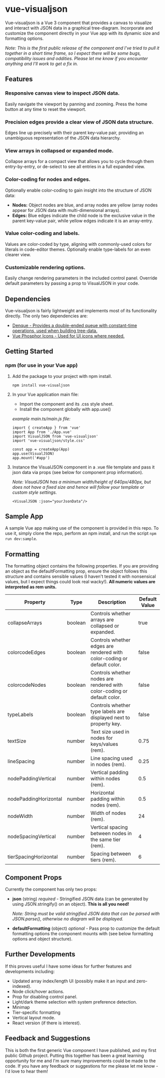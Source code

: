 # vue-visualjson

Vue-visualjson is a Vue 3 component that provides a canvas to visualize and interact with JSON data in a graphical tree-diagram. Incorporate and customize the component directly in your Vue app with its dynamic size and formatting options.

_Note: This is the first public release of the component and I've tried to pull it together in a short time frame, so I expect there will be some bugs, compatibility issues and oddities. Please let me know if you encounter anything and I'll work to get a fix in._

## Features

### Responsive canvas view to inspect JSON data.

Easily navigate the viewport by panning and zooming. Press the home button at any time to reset the viewport.

### Precision edges provide a clear view of JSON data structure.

Edges line up precisely with their parent key-value pair, providing an unambiguous representation of the JSON data hierarchy.

### View arrays in collapsed or expanded mode.

Collapse arrays for a compact view that allows you to cycle through them entry-by-entry, or de-select to see all entries in a full expanded view.

### Color-coding for nodes and edges.

Optionally enable color-coding to gain insight into the structure of JSON data:

- **Nodes:** Object nodes are blue, and array nodes are yellow (array nodes appear for JSON data with multi-dimensional arrays).
- **Edges:** Blue edges indicate the child node is the exclusive value in the parent key-value pair, while yellow edges indicate it is an array-entry.

### Value color-coding and labels.

Values are color-coded by type, aligning with commonly-used colors for literals in code-editor themes. Optionally enable type-labels for an even clearer view.

### Customizable rendering options.

Easily change rendering parameters in the included control panel. Override default parameters by passing a prop to VisualJSON in your code.

## Dependencies

Vue-visualjson is fairly lightweight and implements most of its functionality directly. The only two dependencies are:

- [Denque - Provides a double-ended queue with constant-time operations, used when building tree-data.](https://github.com/invertase/denque)
- [Vue Phosphor Icons - Used for UI icons where needed.](https://github.com/phosphor-icons/vue)

## Getting Started

### npm (for use in your Vue app)

1. Add the package to your project with npm install.

   ```
   npm install vue-visualjson
   ```

2. In your Vue application main file:

   - Import the component and its .css style sheet.
   - Install the component globally with app.use()

   _example main.ts/main.js file:_

   ```
   import { createApp } from 'vue'
   import App from './App.vue'
   import VisualJSON from 'vue-visualjson'
   import 'vue-visualjson/style.css'

   const app = createApp(App)
   app.use(VisualJSON)
   app.mount('#app')
   ```

3. Instance the VisualJSON component in a .vue file template and pass it json data via props (see below for component prop information).

   _Note: VisualJSON has a minimum width/height of 640px/480px, but does not have a fixed size and hence will follow your template or custom style settings._

   ```
   <VisualJSON :json="yourJsonData"/>
   ```

## Sample App

A sample Vue app making use of the component is provided in this repo. To use it, simply clone the repo, perform an npm install, and run the script `npm run dev:sample`.

## Formatting

The formatting object contains the following properties. If you are providing an object as the defaultFormatting prop, ensure the object follows this structure and contains sensible values (I haven't tested it with nonsensical values, but I expect things could look real wacky!). **All numeric values are interpreted as rem units.**

| Property              | Type    | Description                                                             | Default Value |
| --------------------- | ------- | ----------------------------------------------------------------------- | ------------- |
| collapseArrays        | boolean | Controls whether arrays are collapsed or expanded.                      | true          |
| colorcodeEdges        | boolean | Controls whether edges are rendered with color-coding or default color. | false         |
| colorcodeNodes        | boolean | Controls whether nodes are rendered with color-coding or default color. | false         |
| typeLabels            | boolean | Controls whether type labels are displayed next to property key.        | false         |
| textSize              | number  | Text size used in nodes for keys/values (rem).                          | 0.75          |
| lineSpacing           | number  | Line spacing used in nodes (rem).                                       | 0.25          |
| nodePaddingVertical   | number  | Vertical padding within nodes (rem).                                    | 0.5           |
| nodePaddingHorizontal | number  | Horizontal padding within nodes (rem).                                  | 0.5           |
| nodeWidth             | number  | Width of nodes (rem).                                                   | 24            |
| nodeSpacingVertical   | number  | Vertical spacing between nodes in the same tier (rem).                  | 4             |
| tierSpacingHorizontal | number  | Spacing between tiers (rem).                                            | 6             |

## Component Props

Currently the component has only two props:

- **json** (string) _required_ - Stringified JSON data (can be generated by using JSON.stringify() on an object). **This is all you need!**

  _Note: String must be valid stringified JSON data that can be parsed with JSON.parse(), otherwise no diagram will be displayed._

- **defaultFormatting** (object) _optional_ - Pass prop to customize the default formatting options the component mounts with (see below formatting options and object structure).

## Further Developments

If this proves useful I have some ideas for further features and developments including:

- Updated array index/length UI (possibly make it an input and zero-indexed).
- Node click/hover actions.
- Prop for disabling control panel.
- Light/dark theme selection with system preference detection.
- Minimap
- Tier-specific formatting
- Vertical layout mode.
- React version (if there is interest).

## Feedback and Suggestions

This is both the first generic Vue component I have published, and my first public Github project. Putting this together has been a great learning opportunity for me and I'm sure many improvements could be made to the code. If you have any feedback or suggestions for me please let me know - I'd love to hear them!
